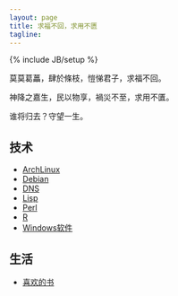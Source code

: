 ```yaml
---
layout: page
title: 求福不回，求用不匮
tagline: 
---
```

{% include JB/setup %}

莫莫葛藟，肆於條枝，愷悌君子，求福不回。

神降之嘉生，民以物享，禍災不至，求用不匱。

谁将归去？守望一生。

## 技术

- [ArchLinux](archlinux.html)
- [Debian](debian.html)
- [DNS](dns.html)
- [Lisp](lisp.html)
- [Perl](perl.html)
- [R](r.html)
- [Windows软件](windows.html)

## 生活

- [喜欢的书](book.html)
